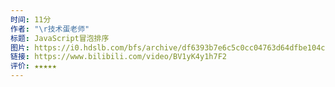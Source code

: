 ```yaml
---
时间: 11分
作者: "\r技术蛋老师"
标题: JavaScript冒泡排序
图片: https://i0.hdslb.com/bfs/archive/df6393b7e6c5c0cc04763d64dfbe104c1b5bccdf.jpg@480w_300h_1c_!web-space-channel-video.webp
链接: https://www.bilibili.com/video/BV1yK4y1h7F2
评价: ★★★★★
---
```

